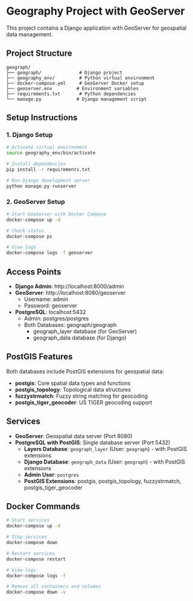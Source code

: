 # Geography Project with GeoServer

This project contains a Django application with GeoServer for geospatial data management.

## Project Structure

```
geograph/
├── geograph/              # Django project
├── geography_env/         # Python virtual environment
├── docker-compose.yml     # GeoServer Docker setup
├── geoserver.env         # Environment variables
├── requirements.txt       # Python dependencies
└── manage.py             # Django management script
```

## Setup Instructions

### 1. Django Setup
```bash
# Activate virtual environment
source geography_env/bin/activate

# Install dependencies
pip install -r requirements.txt

# Run Django development server
python manage.py runserver
```

### 2. GeoServer Setup
```bash
# Start GeoServer with Docker Compose
docker-compose up -d

# Check status
docker-compose ps

# View logs
docker-compose logs -f geoserver
```

## Access Points

- **Django Admin**: http://localhost:8000/admin
- **GeoServer**: http://localhost:8080/geoserver
  - Username: admin
  - Password: geoserver
- **PostgreSQL**: localhost:5432
  - Admin: postgres/postgres
  - Both Databases: geograph/geograph
    - geograph_layer database (for GeoServer)
    - geograph_data database (for Django)

## PostGIS Features

Both databases include PostGIS extensions for geospatial data:
- **postgis**: Core spatial data types and functions
- **postgis_topology**: Topological data structures
- **fuzzystrmatch**: Fuzzy string matching for geocoding
- **postgis_tiger_geocoder**: US TIGER geocoding support

## Services

- **GeoServer**: Geospatial data server (Port 8080)
- **PostgreSQL with PostGIS**: Single database server (Port 5432)
  - **Layers Database**: `geograph_layer` (User: `geograph`) - with PostGIS extensions
  - **Django Database**: `geograph_data` (User: `geograph`) - with PostGIS extensions
  - **Admin User**: `postgres`
  - **PostGIS Extensions**: postgis, postgis_topology, fuzzystrmatch, postgis_tiger_geocoder

## Docker Commands

```bash
# Start services
docker-compose up -d

# Stop services
docker-compose down

# Restart services
docker-compose restart

# View logs
docker-compose logs -f

# Remove all containers and volumes
docker-compose down -v
```

